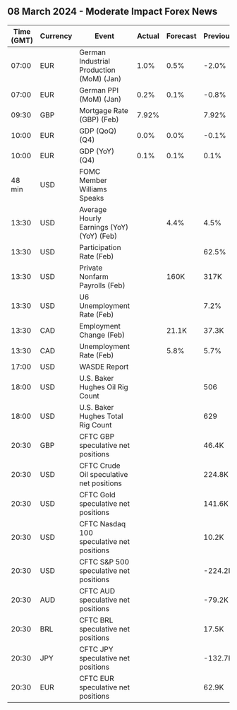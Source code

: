 ## 08 March 2024 - Moderate Impact Forex News

| Time (GMT) | Currency | Event | Actual | Forecast | Previous |
|------|----------|-------|--------|----------|----------|
| 07:00 | EUR | German Industrial Production (MoM) (Jan) | 1.0% | 0.5% | -2.0% |
| 07:00 | EUR | German PPI (MoM) (Jan) | 0.2% | 0.1% | -0.8% |
| 09:30 | GBP | Mortgage Rate (GBP) (Feb) | 7.92% |  | 7.92% |
| 10:00 | EUR | GDP (QoQ) (Q4) | 0.0% | 0.0% | -0.1% |
| 10:00 | EUR | GDP (YoY) (Q4) | 0.1% | 0.1% | 0.1% |
| 48 min | USD | FOMC Member Williams Speaks |  |  |  |
| 13:30 | USD | Average Hourly Earnings (YoY) (YoY) (Feb) |  | 4.4% | 4.5% |
| 13:30 | USD | Participation Rate (Feb) |  |  | 62.5% |
| 13:30 | USD | Private Nonfarm Payrolls (Feb) |  | 160K | 317K |
| 13:30 | USD | U6 Unemployment Rate (Feb) |  |  | 7.2% |
| 13:30 | CAD | Employment Change (Feb) |  | 21.1K | 37.3K |
| 13:30 | CAD | Unemployment Rate (Feb) |  | 5.8% | 5.7% |
| 17:00 | USD | WASDE Report |  |  |  |
| 18:00 | USD | U.S. Baker Hughes Oil Rig Count |  |  | 506 |
| 18:00 | USD | U.S. Baker Hughes Total Rig Count |  |  | 629 |
| 20:30 | GBP | CFTC GBP speculative net positions |  |  | 46.4K |
| 20:30 | USD | CFTC Crude Oil speculative net positions |  |  | 224.8K |
| 20:30 | USD | CFTC Gold speculative net positions |  |  | 141.6K |
| 20:30 | USD | CFTC Nasdaq 100 speculative net positions |  |  | 10.2K |
| 20:30 | USD | CFTC S&P 500 speculative net positions |  |  | -224.2K |
| 20:30 | AUD | CFTC AUD speculative net positions |  |  | -79.2K |
| 20:30 | BRL | CFTC BRL speculative net positions |  |  | 17.5K |
| 20:30 | JPY | CFTC JPY speculative net positions |  |  | -132.7K |
| 20:30 | EUR | CFTC EUR speculative net positions |  |  | 62.9K |

